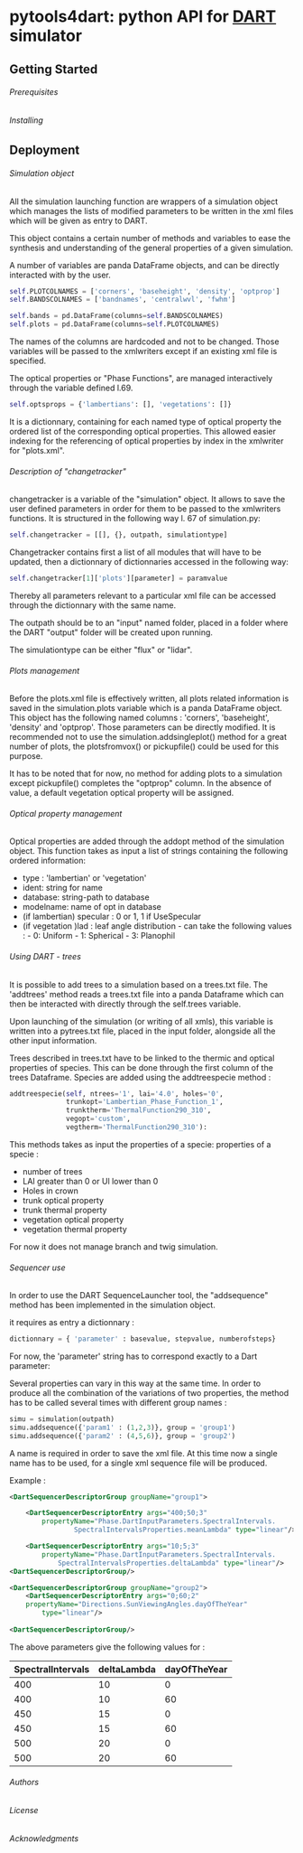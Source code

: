 # pytools4dart: python API for [DART](http://www.cesbio.ups-tlse.fr/dart/index.php#/) simulator

## Getting Started

###### Prerequisites

###### Installing

## Deployment

###### Simulation object

All the simulation launching function are wrappers of a simulation object
which manages the lists of modified parameters to be written in the xml files
which will be given as entry to DART.

This object contains a certain number of methods and variables to ease 
the synthesis and understanding of the general properties of a given 
simulation.

A number of variables are panda DataFrame objects, and can be directly 
interacted with by the user.

```python
self.PLOTCOLNAMES = ['corners', 'baseheight', 'density', 'optprop']
self.BANDSCOLNAMES = ['bandnames', 'centralwvl', 'fwhm']

self.bands = pd.DataFrame(columns=self.BANDSCOLNAMES)
self.plots = pd.DataFrame(columns=self.PLOTCOLNAMES)
```

The names of the columns are hardcoded and not to be changed. 
Those variables will be passed to the xmlwriters except if an existing
xml file is specified.

The optical properties or "Phase Functions", are managed interactively 
through the variable defined l.69.

```python
self.optsprops = {'lambertians': [], 'vegetations': []}
```

It is a dictionnary, containing for each named type of optical property
the ordered list of the corresponding optical properties. This
allowed easier indexing for the referencing of optical properties by
index in the xmlwriter for "plots.xml".

###### Description of "changetracker"

changetracker is a variable of the "simulation" object. It allows to save the
user defined parameters in order for them to be passed to the xmlwriters
functions. 
It is structured in the following way l. 67 of simulation.py: 

```python
self.changetracker = [[], {}, outpath, simulationtype]
```

Changetracker contains first a list of all modules that will have to be
updated, then a dictionnary of dictionnaries accessed in the following way: 

```python
self.changetracker[1]['plots'][parameter] = paramvalue
```

Thereby all parameters relevant to a particular xml file can be accessed 
through the dictionnary with the same name.

The outpath should be to an "input" named folder, placed in a folder where
the DART "output" folder will be created upon running.

The simulationtype can be either "flux" or "lidar".

###### Plots management

Before the plots.xml file is effectively written, all plots related information
is saved in the simulation.plots variable which is a panda DataFrame object.
This object has the following named columns : 'corners', 'baseheight', 
'density' and 'optprop'.
Those parameters can be directly modified.
It is recommended not to use the simulation.addsingleplot() method for a great
number of plots, the plotsfromvox() or pickupfile() could be used for this 
purpose.

It has to be noted that for now, no method for adding plots to a simulation
except pickupfile() completes the "optprop" column.
In the absence of value, a default vegetation optical property will be 
assigned.

###### Optical property management

Optical properties are added through the addopt method of the simulation
object.
This function takes as input a list of strings containing the following 
ordered information: 

- type : 'lambertian' or 'vegetation' 
- ident: string for name 
- database: string-path to database 
- modelname: name of opt in database 
- (if lambertian) specular : 0 or 1, 1 if UseSpecular
- (if vegetation )lad : leaf angle distribution - can take the following values :
        - 0: Uniform
        - 1: Spherical
        - 3: Planophil

###### Using DART - trees

It is possible to add trees to a simulation based on a trees.txt file.
The 'addtrees' method reads a trees.txt file into a panda Dataframe
which can then be interacted with directly through the self.trees variable.

Upon launching of the simulation (or writing of all xmls), this variable is 
written into a pytrees.txt file, placed in the input folder, alongside all 
the other input information.

Trees described in trees.txt have to be linked to the thermic and optical
properties of species. This can be done through the first column of 
the trees Dataframe. Species are added using the addtreespecie method : 

```python 
addtreespecie(self, ntrees='1', lai='4.0', holes='0',
              trunkopt='Lambertian_Phase_Function_1',
              trunktherm='ThermalFunction290_310',
              vegopt='custom',
              vegtherm='ThermalFunction290_310'):
```

This methods takes as input the properties of a specie: 
properties of a specie :
- number of trees
- LAI greater than 0 or Ul lower than 0
- Holes in crown
- trunk optical property 
- trunk thermal property
- vegetation optical property
- vegetation thermal property

For now it does not manage branch and twig simulation.



###### Sequencer use

In order to use the DART SequenceLauncher tool, the "addsequence" method
has been implemented in the simulation object.

it requires as entry a dictionnary :

```python 
dictionnary = { 'parameter' : basevalue, stepvalue, numberofsteps}
```

For now, the 'parameter' string has to correspond exactly to a Dart parameter:


Several properties can vary in this way at the same time.
In order to produce all the combination of the variations of two properties,
the method has to be called several times with different group names : 

```python
simu = simulation(outpath)
simu.addsequence({'param1' : (1,2,3)}, group = 'group1')
simu.addsequence({'param2' : (4,5,6)}, group = 'group2')
```

A name is required in order to save the xml file. At this time now a single 
name has to be used, for a single xml sequence file will be produced.

Example : 

```xml
<DartSequencerDescriptorGroup groupName="group1">

    <DartSequencerDescriptorEntry args="400;50;3"
        propertyName="Phase.DartInputParameters.SpectralIntervals.
                SpectralIntervalsProperties.meanLambda" type="linear"/>

    <DartSequencerDescriptorEntry args="10;5;3"
        propertyName="Phase.DartInputParameters.SpectralIntervals.
            SpectralIntervalsProperties.deltaLambda" type="linear"/>
<DartSequencerDescriptorGroup/>

<DartSequencerDescriptorGroup groupName="group2">
    <DartSequencerDescriptorEntry args="0;60;2" 
	propertyName="Directions.SunViewingAngles.dayOfTheYear" 
		type="linear"/>
	        
<DartSequencerDescriptorGroup/>
```

The above parameters give the following values for :

| SpectralIntervals | deltaLambda | dayOfTheYear |
| --- | --- | --- |
| 400 | 10 | 0 |
| 400 | 10 | 60 |
| 450 | 15 | 0 |
| 450 | 15 | 60 |
| 500 | 20 | 0 |
| 500 | 20 | 60 |



###### Authors


###### License


###### Acknowledgments
